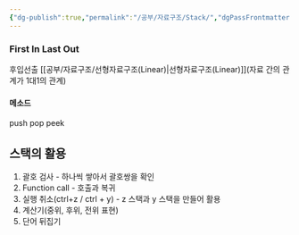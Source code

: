 ```yaml
---
{"dg-publish":true,"permalink":"/공부/자료구조/Stack/","dgPassFrontmatter":true}
---
```


### First In Last Out
후입선출
[[공부/자료구조/선형자료구조(Linear)\|선형자료구조(Linear)]](자료 간의 관계가 1대1의 관계)

#### 메소드
push
pop
peek

## 스택의 활용
1. 괄호 검사 - 하나씩 쌓아서 괄호쌍을 확인
2. Function call - 호출과 복귀
3. 실행 취소(ctrl+z / ctrl + y) - z 스택과 y 스택을 만들어 활용
4. 계산기(중위, 후위, 전위 표현)
5. 단어 뒤집기
